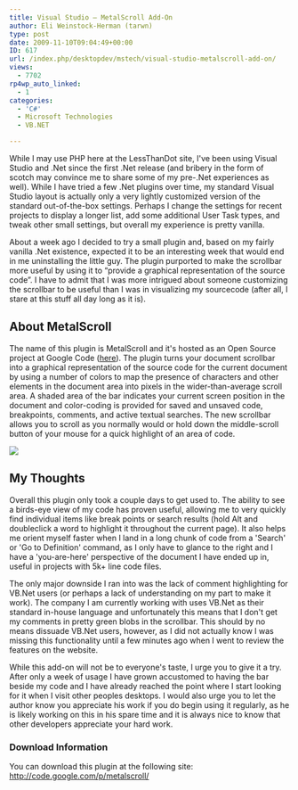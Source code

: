 ```yaml
---
title: Visual Studio – MetalScroll Add-On
author: Eli Weinstock-Herman (tarwn)
type: post
date: 2009-11-10T09:04:49+00:00
ID: 617
url: /index.php/desktopdev/mstech/visual-studio-metalscroll-add-on/
views:
  - 7702
rp4wp_auto_linked:
  - 1
categories:
  - 'C#'
  - Microsoft Technologies
  - VB.NET

---
```

While I may use PHP here at the LessThanDot site, I've been using Visual Studio and .Net since the first .Net release (and bribery in the form of scotch may convince me to share some of my pre-.Net experiences as well). While I have tried a few .Net plugins over time, my standard Visual Studio layout is actually only a very lightly customized version of the standard out-of-the-box settings. Perhaps I change the settings for recent projects to display a longer list, add some additional User Task types, and tweak other small settings, but overall my experience is pretty vanilla.

About a week ago I decided to try a small plugin and, based on my fairly vanilla .Net existence, expected it to be an interesting week that would end in me uninstalling the little guy. The plugin purported to make the scrollbar more useful by using it to “provide a graphical representation of the source code”. I have to admit that I was more intrigued about someone customizing the scrollbar to be useful than I was in visualizing my sourcecode (after all, I stare at this stuff all day long as it is).

## About MetalScroll

The name of this plugin is MetalScroll and it's hosted as an Open Source project at Google Code ([here][1]). The plugin turns your document scrollbar into a graphical representation of the source code for the current document by using a number of colors to map the presence of characters and other elements in the document area into pixels in the wider-than-average scroll area. A shaded area of the bar indicates your current screen position in the document and color-coding is provided for saved and unsaved code, breakpoints, comments, and active textual searches. The new scrollbar allows you to scroll as you normally would or hold down the middle-scroll button of your mouse for a quick highlight of an area of code.

![][2]

## My Thoughts

Overall this plugin only took a couple days to get used to. The ability to see a birds-eye view of my code has proven useful, allowing me to very quickly find individual items like break points or search results (hold Alt and doubleclick a word to highlight it throughout the current page). It also helps me orient myself faster when I land in a long chunk of code from a 'Search' or 'Go to Definition' command, as I only have to glance to the right and I have a 'you-are-here' perspective of the document I have ended up in, useful in projects with 5k+ line code files.

The only major downside I ran into was the lack of comment highlighting for VB.Net users (or perhaps a lack of understanding on my part to make it work). The company I am currently working with uses VB.Net as their standard in-house language and unfortunately this means that I don't get my comments in pretty green blobs in the scrollbar. This should by no means dissuade VB.Net users, however, as I did not actually know I was missing this functionality until a few minutes ago when I went to review the features on the website. 

While this add-on will not be to everyone's taste, I urge you to give it a try. After only a week of usage I have grown accustomed to having the bar beside my code and I have already reached the point where I start looking for it when I visit other peoples desktops. I would also urge you to let the author know you appreciate his work if you do begin using it regularly, as he is likely working on this in his spare time and it is always nice to know that other developers appreciate your hard work.

### Download Information

You can download this plugin at the following site: <http://code.google.com/p/metalscroll/>

 [1]: http://code.google.com/p/metalscroll/
 [2]: http://www.tiernok.com/downloads/MetalScrollSample.png